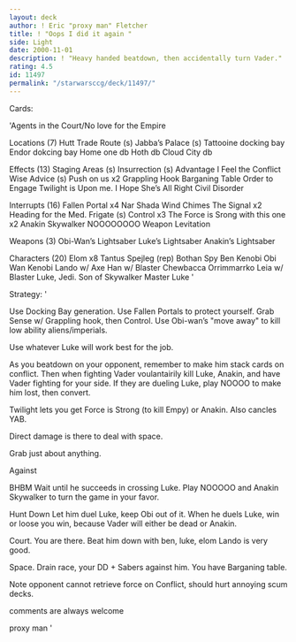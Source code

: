 ```yaml
---
layout: deck
author: ! Eric "proxy man" Fletcher
title: ! "Oops I did it again "
side: Light
date: 2000-11-01
description: ! "Heavy handed beatdown, then accidentally turn Vader."
rating: 4.5
id: 11497
permalink: "/starwarsccg/deck/11497/"
---
```

Cards: 

'Agents in the Court/No love for the Empire

Locations (7)
Hutt Trade Route (s)
Jabba’s Palace (s)
Tattooine docking bay
Endor dokcing bay
Home one db
Hoth db
Cloud City db

Effects (13)
Staging Areas (s)
Insurrection (s)
Advantage
I Feel the Conflict
Wise Advice (s)
Push on us x2
Grappling Hook
Barganing Table
Order to Engage
Twilight is Upon me.
I Hope She’s All Right
Civil Disorder

Interrupts (16)
Fallen Portal x4
Nar Shada Wind Chimes
The Signal x2
Heading for the Med. Frigate (s)
Control x3
The Force is Srong with this one x2
Anakin Skywalker
NOOOOOOOO
Weapon Levitation

Weapons (3)
Obi-Wan’s Lightsaber
Luke’s Lightsaber
Anakin’s Lightsaber

Characters (20)
Elom x8
Tantus Spejleg (rep)
Bothan Spy
Ben Kenobi
Obi Wan Kenobi
Lando w/ Axe
Han w/ Blaster
Chewbacca
Orrimmarrko
Leia w/ Blaster
Luke, Jedi.
Son of Skywalker
Master Luke '

Strategy: '

Use Docking Bay generation.
Use Fallen Portals to protect yourself.
Grab Sense w/ Grappling hook, then Control.
Use Obi-wan’s "move away" to kill low ability
aliens/imperials.

Use whatever Luke will work best for the job.

As you beatdown on your opponent, remember to
make him stack cards on conflict.
Then when fighting Vader voulantairily kill Luke,
Anakin, and have Vader fighting for your side.
If they are dueling Luke, play NOOOO to make him
lost, then convert.

Twilight lets you get Force is Strong (to kill
Empy) or Anakin. Also cancles YAB.

Direct damage is there to deal with space.

Grab just about anything.

Against

BHBM
Wait until he succeeds in crossing Luke.
Play NOOOOO and Anakin Skywalker to turn the
game in your favor.

Hunt Down
Let him duel Luke, keep Obi out of it.
When he duels Luke, win or loose you win, because
Vader will either be dead or Anakin.

Court.
You are there. Beat him down with ben, luke, elom
Lando is very good.

Space.
Drain race, your DD + Sabers against him.
You have Barganing table.

Note opponent cannot retrieve force on Conflict,
should hurt annoying scum decks.

comments are always welcome

proxy man
'

